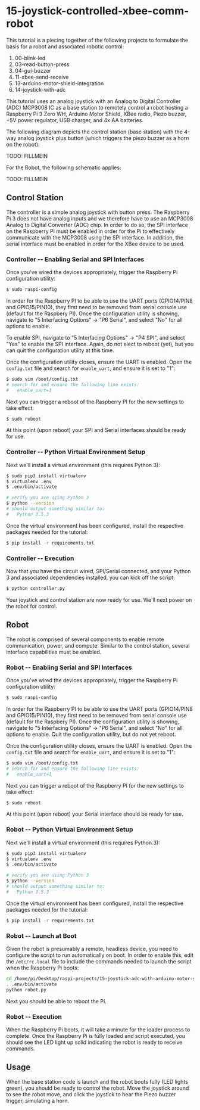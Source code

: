 # 15-joystick-controlled-xbee-comm-robot

This tutorial is a piecing together of the following projects to formulate the basis for a robot and
associated robotic control:

1. 00-blink-led
2. 03-read-button-press
3. 04-gui-buzzer
4. 11-xbee-send-receive
5. 13-arduino-motor-shield-integration
6. 14-joystick-with-adc

This tutorial uses an analog joystick with an Analog to Digital Controller (ADC) MCP3008 IC as a base
station to remotely control a robot hosting a Raspberry Pi 3 Zero WH, Arduino Motor Shield, XBee radio,
Piezo buzzer, +5V power regulator, USB charger, and 4x AA batteries.

The following diagram depicts the control station (base station) with the 4-way analog joystick plus
button (which triggers the piezo buzzer as a horn on the robot):

TODO: FILLMEIN

For the Robot, the following schematic applies:

TODO: FILLMEIN

## Control Station

The controller is a simple analog joystick with button press. The Raspberry Pi 3 does not have analog
inputs and we therefore have to use an MCP3008 Analog to Digital Converter (ADC) chip. In order to do
so, the SPI interface on the Raspberry Pi must be enabled in order for the Pi to effectively communicate
with the MCP3008 using the SPI interface. In addition, the serial interface must be enabled in order for
the XBee device to be used.

### Controller -- Enabling Serial and SPI Interfaces

Once you've wired the devices appropriately, trigger the Raspberry Pi configuration utility:

```bash
$ sudo raspi-config
```

In order for the Raspberry PI to be able to use the UART ports (GPIO14/PIN8 and GPIO15/PIN10),
they first need to be removed from serial console use (default for the Raspbery PI). Once the
configuration utility is showing, navigate to "5 Interfacing Options" -> "P6 Serial", and select
"No" for all options to enable.

To enable SPI, navigate to "5 Interfacing Options" -> "P4 SPI", and select "Yes" to enable the
SPI interface. Again, do not elect to reboot (yet), but you can quit the configuration utility at
this time.

Once the configuration utility closes, ensure the UART is enabled. Open the `config.txt` file
and search for `enable_uart`, and ensure it is set to "1":

```bash
$ sudo vim /boot/config.txt
# search for and ensure the following line exists:
#   enable_uart=1
```

Next you can trigger a reboot of the Raspberry PI for the new settings to take effect:

```bash
$ sudo reboot
```

At this point (upon reboot) your SPI and Serial interfaces should be ready for use.

### Controller -- Python Virtual Environment Setup

Next we'll install a virtual environment (this requires Python 3):

```bash
$ sudo pip3 install virtualenv
$ virtualenv .env
$ .env/bin/activate

# verify you are using Python 3
$ python --version
# should output something similar to:
#   Python 3.5.3
```

Once the virtual environment has been configured, install the respective packages needed
for the tutorial:

```bash
$ pip install -r requirements.txt
```

### Controller -- Execution

Now that you have the circuit wired, SPI/Serial connected, and your Python 3 and associated dependencies
installed, you can kick off the script:

```bash
$ python controller.py
```

Your joystick and control station are now ready for use. We'll next power on the robot for control.

## Robot

The robot is comprised of several components to enable remote communication, power, and compute. Similar
to the control station, several interface capabilities must be enabled.

### Robot -- Enabling Serial and SPI Interfaces

Once you've wired the devices appropriately, trigger the Raspberry Pi configuration utility:

```bash
$ sudo raspi-config
```

In order for the Raspberry PI to be able to use the UART ports (GPIO14/PIN8 and GPIO15/PIN10),
they first need to be removed from serial console use (default for the Raspbery PI). Once the
configuration utility is showing, navigate to "5 Interfacing Options" -> "P6 Serial", and select
"No" for all options to enable. Quit the configuration utility, but do not yet reboot.

Once the configuration utility closes, ensure the UART is enabled. Open the `config.txt` file
and search for `enable_uart`, and ensure it is set to "1":

```bash
$ sudo vim /boot/config.txt
# search for and ensure the following line exists:
#   enable_uart=1
```

Next you can trigger a reboot of the Raspberry PI for the new settings to take effect:

```bash
$ sudo reboot
```

At this point (upon reboot) your Serial interface should be ready for use.

### Robot -- Python Virtual Environment Setup

Next we'll install a virtual environment (this requires Python 3):

```bash
$ sudo pip3 install virtualenv
$ virtualenv .env
$ .env/bin/activate

# verify you are using Python 3
$ python --version
# should output something similar to:
#   Python 3.5.3
```

Once the virtual environment has been configured, install the respective packages needed
for the tutorial:

```bash
$ pip install -r requirements.txt
```

### Robot -- Launch at Boot

Given the robot is presumably a remote, headless device, you need to configure the script to run
automatically on boot. In order to enable this, edit the `/etc/rc.local` file to include the commands
needed to launch the script when the Raspberry Pi boots:

```bash
cd /home/pi/Desktop/raspi-projects/15-joystick-adc-with-arduino-motor-shield
. .env/bin/activate
python robot.py
```

Next you should be able to reboot the Pi.

### Robot -- Execution

When the Raspberry Pi boots, it will take a minute for the loader process to complete. Once the
Raspberry Pi is fully loaded and script executed, you should see the LED light up solid indicating
the robot is ready to receive commands.

## Usage

When the base station code is launch and the robot boots fully (LED lights green), you should be ready
to control the robot. Move the joystick around to see the robot move, and click the joystick to hear
the Piezo buzzer trigger, simulating a horn.

